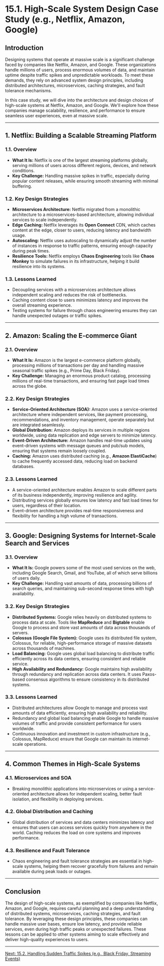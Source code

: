 # 15.1. High-Scale System Design Case Study (e.g., Netflix, Amazon, Google)

## Introduction

Designing systems that operate at massive scale is a significant challenge faced by companies like Netflix, Amazon, and Google. These organizations handle millions of users, process enormous volumes of data, and maintain uptime despite traffic spikes and unpredictable workloads. To meet these demands, they rely on advanced system design principles, including distributed architectures, microservices, caching strategies, and fault tolerance mechanisms.

In this case study, we will dive into the architecture and design choices of high-scale systems at Netflix, Amazon, and Google. We'll explore how these companies manage scalability, resilience, and performance to ensure seamless user experiences, even at massive scale.

---

## 1. Netflix: Building a Scalable Streaming Platform

### 1.1. **Overview**

- **What It Is:** Netflix is one of the largest streaming platforms globally, serving millions of users across different regions, devices, and network conditions.
- **Key Challenge:** Handling massive spikes in traffic, especially during popular content releases, while ensuring smooth streaming with minimal buffering.

### 1.2. **Key Design Strategies**
- **Microservices Architecture:** Netflix migrated from a monolithic architecture to a microservices-based architecture, allowing individual services to scale independently.
- **Edge Caching:** Netflix leverages its **Open Connect** CDN, which caches content at the edge, closer to users, reducing latency and bandwidth usage.
- **Autoscaling:** Netflix uses autoscaling to dynamically adjust the number of instances in response to traffic patterns, ensuring enough capacity during peak times.
- **Resilience Tools:** Netflix employs **Chaos Engineering** tools like **Chaos Monkey** to simulate failures in its infrastructure, helping it build resilience into its systems.

### 1.3. **Lessons Learned**
- Decoupling services with a microservices architecture allows independent scaling and reduces the risk of bottlenecks.
- Caching content close to users minimizes latency and improves the overall streaming experience.
- Testing systems for failure through chaos engineering ensures they can handle unexpected outages or traffic spikes.

---

## 2. Amazon: Scaling the E-commerce Giant

### 2.1. **Overview**

- **What It Is:** Amazon is the largest e-commerce platform globally, processing millions of transactions per day and handling massive seasonal traffic spikes (e.g., Prime Day, Black Friday).
- **Key Challenge:** Managing an enormous product catalog, processing millions of real-time transactions, and ensuring fast page load times across the globe.

### 2.2. **Key Design Strategies**
- **Service-Oriented Architecture (SOA):** Amazon uses a service-oriented architecture where independent services, like payment processing, recommendations, and inventory management, operate separately but are integrated seamlessly.
- **Global Distribution:** Amazon deploys its services in multiple regions worldwide, using data replication and edge servers to minimize latency.
- **Event-Driven Architecture:** Amazon handles real-time updates using event-driven systems with message queues and pub/sub models, ensuring that systems remain loosely coupled.
- **Caching:** Amazon uses distributed caching (e.g., **Amazon ElastiCache**) to cache frequently accessed data, reducing load on backend databases.

### 2.3. **Lessons Learned**
- A service-oriented architecture enables Amazon to scale different parts of its business independently, improving resilience and agility.
- Distributing services globally ensures low latency and fast load times for users, regardless of their location.
- Event-driven architecture provides real-time responsiveness and flexibility for handling a high volume of transactions.

---

## 3. Google: Designing Systems for Internet-Scale Search and Services

### 3.1. **Overview**

- **What It Is:** Google powers some of the most used services on the web, including Google Search, Gmail, and YouTube, all of which serve billions of users daily.
- **Key Challenge:** Handling vast amounts of data, processing billions of search queries, and maintaining sub-second response times with high availability.

### 3.2. **Key Design Strategies**
- **Distributed Systems:** Google relies heavily on distributed systems to process data at scale. Tools like **MapReduce** and **Bigtable** enable Google to process and store vast amounts of data across thousands of servers.
- **Colossus (Google File System):** Google uses its distributed file system, Colossus, for reliable, high-performance storage of massive datasets across thousands of machines.
- **Load Balancing:** Google uses global load balancing to distribute traffic efficiently across its data centers, ensuring consistent and reliable service.
- **High Availability and Redundancy:** Google maintains high availability through redundancy and replication across data centers. It uses Paxos-based consensus algorithms to ensure consistency in its distributed systems.

### 3.3. **Lessons Learned**
- Distributed architectures allow Google to manage and process vast amounts of data efficiently, ensuring high availability and reliability.
- Redundancy and global load balancing enable Google to handle massive volumes of traffic and provide consistent performance for users worldwide.
- Continuous innovation and investment in custom infrastructure (e.g., Colossus, MapReduce) ensure that Google can maintain its internet-scale operations.

---

## 4. Common Themes in High-Scale Systems

### 4.1. **Microservices and SOA**
- Breaking monolithic applications into microservices or using a service-oriented architecture allows for independent scaling, better fault isolation, and flexibility in deploying services.
  
### 4.2. **Global Distribution and Caching**
- Global distribution of services and data centers minimizes latency and ensures that users can access services quickly from anywhere in the world. Caching reduces the load on core systems and improves performance.

### 4.3. **Resilience and Fault Tolerance**
- Chaos engineering and fault tolerance strategies are essential in high-scale systems, helping them recover gracefully from failures and remain available during peak loads or outages.

---

## Conclusion

The design of high-scale systems, as exemplified by companies like Netflix, Amazon, and Google, requires careful planning and a deep understanding of distributed systems, microservices, caching strategies, and fault tolerance. By leveraging these design principles, these companies can handle massive user bases, ensure low latency, and provide reliable services, even during high traffic peaks or unexpected failures. These lessons can be applied to other systems aiming to scale effectively and deliver high-quality experiences to users.

---

[Next: 15.2. Handling Sudden Traffic Spikes (e.g., Black Friday, Streaming Events)](./section_15_2.md)

